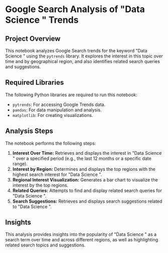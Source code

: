 
# Google Search Analysis of "Data Science " Trends

## Project Overview
This notebook analyzes Google Search trends for the keyword "Data Science " using the `pytrends` library. It explores the interest in this topic over time and by geographical region, and also identifies related search queries and suggestions.

## Required Libraries
The following Python libraries are required to run this notebook:
- `pytrends`: For accessing Google Trends data.
- `pandas`: For data manipulation and analysis.
- `matplotlib`: For creating visualizations.

## Analysis Steps
The notebook performs the following steps:
1. **Interest Over Time:** Retrieves and displays the interest in "Data Science " over a specified period (e.g., the last 12 months or a specific date range).
2. **Interest by Region:** Determines and displays the top regions with the highest search interest for "Data Science ".
3. **Regional Interest Visualization:** Generates a bar chart to visualize the interest by the top regions.
4. **Related Queries:** Attempts to find and display related search queries for "Data Science ".
5. **Search Suggestions:** Retrieves and displays search suggestions related to "Data Science ".

## Insights
This analysis provides insights into the popularity of "Data Science " as a search term over time and across different regions, as well as highlighting related search topics and suggestions.
